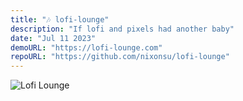```yaml
---
title: "🎶 lofi-lounge"
description: "If lofi and pixels had another baby"
date: "Jul 11 2023"
demoURL: "https://lofi-lounge.com"
repoURL: "https://github.com/nixonsu/lofi-lounge"
---
```


![Lofi Lounge](/lofi-lounge.webp)
